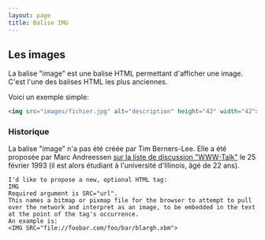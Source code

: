 ```yaml
---
layout: page
title: Balise IMG
---
```


## Les images

La balise "image" est une balise HTML permettant d'afficher une image. C'est l'une des balises HTML les plus anciennes.

Voici un exemple simple:

```html
<img src="images/fichier.jpg" alt="description" height="42" width="42">
```

### Historique

La balise "image" n'a pas été créée par Tim Berners-Lee. Elle a été proposée par Marc Andreessen [sur la liste de discussion "WWW-Talk"](http://1997.webhistory.org/www.lists/www-talk.1993q1/0182.html) le 25 février 1993 (il est alors étudiant à l'université d'Illinois, âgé de 22 ans).

```
I'd like to propose a new, optional HTML tag:
IMG
Required argument is SRC="url". 
This names a bitmap or pixmap file for the browser to attempt to pull
over the network and interpret as an image, to be embedded in the text
at the point of the tag's occurrence.
An example is:
<IMG SRC="file://foobar.com/foo/bar/blargh.xbm"> 
```

